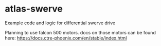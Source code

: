 # atlas-swerve
Example code and logic for differential swerve drive

Planning to use falcon 500 motors.
docs on those motors can be found here: https://docs.ctre-phoenix.com/en/stable/index.html
